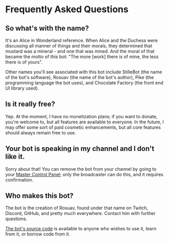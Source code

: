 # Frequently Asked Questions

<!-- Banner here again? -->

## So what's with the name?

It's an Alice in Wonderland reference. When Alice and the Duchess were discussing
all manner of things and their morals, they determined that mustard was a mineral -
and one that was mined. And the moral of that became the motto of this bot: "The
more [work] there is of mine, the less there is of yours".

Other names you'll see associated with this bot include StilleBot (the name of the
bot's software), Rosuav (the name of the bot's author), Pike (the programming
language the bot uses), and Chocolate Factory (the front end UI library used).

## Is it really free?

Yep. At the moment, I have no monetization plans; if you want to donate, you're
welcome to, but all features are available to everyone. In the future, I may offer
some sort of paid cosmetic enhancements, but all core features should always remain
free to use.

## Your bot is speaking in my channel and I don't like it.

Sorry about that! You can remove the bot from your channel by going to your [Master
Control Panel](/c/mastercontrol); only the broadcaster can do this, and it requires
confirmation.

## Who makes this bot?

The bot is the creation of Rosuav, found under that name on Twitch, Discord, GitHub,
and pretty much everywhere. Contact him with further questions.

[The bot's source code](https://github.com/rosuav/stillebot) is available to anyone
who wishes to use it, learn from it, or borrow code from it.

